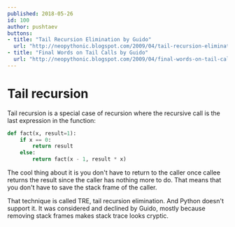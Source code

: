```yaml
---
published: 2018-05-26
id: 100
author: pushtaev
buttons:
- title: "Tail Recursion Elimination by Guido"
  url: "http://neopythonic.blogspot.com/2009/04/tail-recursion-elimination.html"
- title: "Final Words on Tail Calls by Guido"
  url: "http://neopythonic.blogspot.com/2009/04/final-words-on-tail-calls.html"
---
```


# Tail recursion

Tail recursion is a special case of recursion where the recursive call is the last expression in the function:

```python
def fact(x, result=1):
    if x == 0:
        return result
    else:
        return fact(x - 1, result * x)
```

The cool thing about it is you don't have to return to the caller once callee returns the result since the caller has nothing more to do.
That means that you don't have to save the stack frame of the caller.

That technique is called TRE, tail recursion elimination. And Python doesn't support it.
It was considered and declined by Guido, mostly because removing stack frames makes stack trace looks cryptic.
